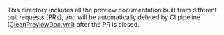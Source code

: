 This directory includes all the preview documentation built from different pull requests (PRs), and will be automatically deleted by CI pipeline ([CleanPreviewDoc.yml](https://github.com/qutip/QuantumToolbox.jl/blob/main/.github/workflows/CleanPreviewDoc.yml)) after the PR is closed.

